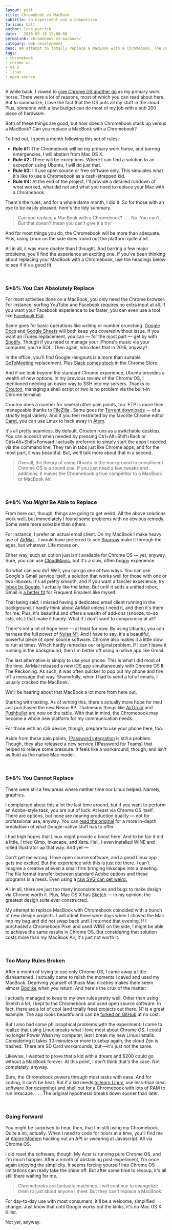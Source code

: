 ```yaml
---
layout: post
title: Chromebook vs MacBook
subtitle: an experiment and a comparison
fa-icon: bolt
author: luke patrick
date:   2016-05-18 12:00:00
permalink: chromebook-vs-macbook/
category: web development
desc: We attempt to totally replace a MacBook with a Chromebook. The Devil is in the details, and our comparison is chock-full of details. 
tags:
- chromebook
- chrome os
- os x
- linux
- open source
---
```


A while back, I vowed to [give Chrome OS another go](http://routerchowder.com/chromebook-replacing-macbook/) as my primary work horse. There were a lot of reasons, most of which you can read about here. But to summarize, I love the fact that the OS puts all my stuff in the cloud. Plus, someone with a low budget can do most of my job with a sub 200 piece of hardware.

Both of these things are good, but how does a Chromebook stack up versus a MacBook? Can you replace a MacBook with a Chromebook?

To find out, I spent a month following this set of rules:

- **Rule #1:** The Chromebook will be my primary work horse, and barring emergencies, I will abstain from Mac OS X.
- **Rule #2:** There will be exceptions. Where I can find a solution to an exception using Ubuntu, I will do just that.
- **Rule #3:** I'll use open source or free software only. This simulates what it's like to use a Chromebook as a cash-strapped kid.
- **Rule #4:** At the end of the project, I'll provide a detailed rundown of what worked, what did not and what you need to replace your Mac with a Chromebook.

Them's the rules, and for a whole damn month, I did it. So for those with an eye to be easily pleased, here's the tidy summary.

> Can you replace a MacBook with a Chromebook? . . . No. You can't. But that doesn't mean you can't give it a try!

And for most things you do, the Chromebook will be more than adequate. Plus, using Linux on the side does round out the platform quite a bit.

All in all, it was more doable than I thought. And barring a few major problems, you'll find the experience an exciting one. If you've been thinking about replacing your MacBook with a Chromebook, use the headings below to see if it's a good fit.

&nbsp;

### S*&% You Can Absolutely Replace

For most activities done on a MacBook, you only need the Chrome browser. For instance, surfing YouTube and Facebook requires no extra input at all. If you want your Facebook experience to be faster, you can even use a tool like  [Facebook Flat](https://chrome.google.com/webstore/detail/facebook-flat/kadbillinepbjlgenaliokdhejdmmlgp?hl=en-US).

Same goes for basic operations like writing or number crunching.  [Google Docs](http://docs.google.com) and  [Google Sheets](http://sheets.google.com) will both keep you covered without issue. If you want an iTunes replacement, you can — for the most part — get by with  [Spotify](http://spotify.com). Though if you need to manage your iPhone's music via your computer, you're SOL. Then again, who does that in 2016, anyway?

In the office, you'll find Google Hangouts is a more than suitable  [GoToMeeting](http://gotomeeting.com) replacement. Plus  [Slack comes stock](https://chrome.google.com/webstore/detail/slack/jeogkiiogjbmhklcnbgkdcjoioegiknm?hl=en-US) in the Chrome Store.

And if we look beyond the standard Chrome experience, Ubuntu provides a wealth of new options. In my previous review of the Chrome OS, I mentioned needing an easier way to SSH into my servers. Thanks to [Crouton](https://github.com/dnschneid/crouton), managing a shell script or two is no problem via the built-in Chrome terminal.

Crouton does a number for several other pain points, too. FTP is more than manageable thanks to [FileZilla](https://filezilla-project.org/) . Same goes for [Torrent downloads](https://www.transmissionbt.com/) — of a *strictly* legal variety. And if you feel restricted by my favorite Chrome editor [Caret](https://chrome.google.com/webstore/detail/caret/fljalecfjciodhpcledpamjachpmelml?hl=en), you can use Linux to hack away in [Atom](https://atom.io/).

It's all pretty seamless. By default, Crouton runs as a switchable desktop. You can accessit when needed by pressing Ctrl+Alt+Shift+Back or Ctrl+Alt+Shift+Forward.I actually preferred to simply start the apps I needed via the command line. They ran in tabs just like Chrome apps, and for the most part, it was beautiful. But, we'll talk more about that in a second.

> Overall, the theory of using Ubuntu in the background to compliment Chrome OS is a sound one. If you just need a few tweaks and additions, it makes the Chromebook a true competitor to a MacBook or MacBook Air.

&nbsp;

### S*&% You _Might_ Be Able to Replace

From here out, though, things are going to get weird. All the above solutions work well, but immediately I found some problems with no obvious remedy. Some were more solvable than others.

For instance, I prefer an actual email client. On my MacBook I make heavy use of [AirMail](http://airmailapp.com/) . I would have preferred to see [Sparrow](http://www.macrumors.com/2015/02/17/google-pulls-sparrow/) make it through the ages, but whatever. Life moves on.

Either way, such an option just isn't available for Chrome OS — yet, anyway. Sure, you can use [CloudMagic](https://chrome.google.com/webstore/detail/cloudmagic/kddkcfbhnacmdhojcgppgpdhimdldane?hl=en-US), but it's a slow, often buggy experience.

So what can you do? Well, you can go one of two ways. You can use Google's Gmail service itself, a solution that works well for those with one or two inboxes. It's all pretty smooth, and if you want a fancier experience, try [Inbox by Google](https://www.google.com/inbox/). I actually like the latter. But until it adds a unified inbox, Gmail is [a better fit](https://gmail.googleblog.com/2015/03/all-your-mail-together-in-one-place.html) for Frequent Emailers like myself.

That being said, I missed having a dedicated email client running in the background. I hardly think about AirMail unless I need it, and then it's there for me. Plus, it's beautiful and offers a wealth of add-ons (snooze, to-do lists, etc.) that make it handy. What if I don't want to compromise at all?

There's not a lot of hope here — at least for now. By using Ubuntu, you can harness the full power of [Nylas N1](https://nylas.com/). And I have to say, it's a beautiful, powerful piece of open source software. Chrome also makes it a little slow to run at times. Which hardly remedies our original problem. If I can't leave it running in the background, then I'm better off using a native app like Gmail.

The last alternative is simply to use your phone. This is what I did most of the time. AirMail released a new iOS app simultaneously with Chrome OS II: The Reckoning. As such, it was often quicker to pop out my phone and fire off a message that way. Shamefully, when I had to send a lot of emails, I usually cracked the MacBook.

We'll be hearing about that MacBook a lot more from here out.

Starting with texting. As of writing this, there's actually more hope for me.I just purchased the new Nexus 6P. Thatmeans things like [AirDroid](https://www.airdroid.com/) and [Pushbullet](https://www.pushbullet.com/) are now on the table. With that in mind, the Chromebook may become a whole new platform for my communication needs.

For those with an iOS device, though, prepare to use your phone here, too.

Aside from these pain points, [1Password integration](https://agilebits.com/) is still a problem. Though, they also released a new service (1Password for Teams) that helped to relieve some pressure. It feels like a workaround, though, and isn't as fluid as the native Mac model.

&nbsp;

### S*&% You Cannot Replace

There were still a few areas where neither time nor Linux helped. Namely, graphics.

I complained about this a lot the last time around, but if you want to perform an Adobe-style task, you are out of luck. At least via Chrome OS itself. There are options, but none are nearing production quality — not for professional use, anyway. You can [read the original](http://routerchowder.com/chromebook-for-web-development/) for a more in-depth breakdown of what Google-native stuff has to offer.

I had high hopes that Linux might provide a boost here. And to be fair it did a little. I tried Gimp, Inkscape, and Xara. Hell, I even installed WINE and rolled Illustrator up that way. And yet —

Don't get me wrong. I love open source software, and a good Linux app gets me excited. But the experience with this is just *not* there. I can't imagine a creative at even a small firm bringing Inkscape into a meeting. The file format transfer between standard Adobe options and these programs is a mess. Even using a [raw SVG can get weird.](http://www.howtogeek.com/wp-content/uploads/2009/11/x5bsod.png.pagespeed.gp+jp+jw+pj+js+rj+rp+rw+ri+cp+md.ic.vYS2_0xBFt.png)

All in all, there are just too many inconsistencies and bugs to make design via Chrome worth it. Plus, Mac OS X has [Sketch](http://www.sketchapp.com/) — in my opinion, the greatest design suite ever constructed.

My attempt to replace MacBook with Chromebook coincided with a bunch of new design projects. I will admit there were days when I shoved the Mac into my bag and did not swap back until I returned that evening. If I purchased a Chromebook Pixel and used WINE on the side, I might be able to achieve the same results in Chrome OS. But considering that solution costs more than my MacBook Air, it's just not worth it.

&nbsp;

### Too Many Rules Broken

After a month of trying to use only Chrome OS, I came away a little disheartened. I actually came to relish the moments I caved and used my MacBook. Depriving yourself of those Mac niceties makes them seem almost [Godlike](http://www.modernthrill.com/wp-content/uploads/2013/05/arrested-development-in-god-we-trust-10.jpg) when you return. And here's the crux of the matter:

I actually managed to keep to my own rules pretty well. Other than using Sketch a lot, I kept to the Chromebook and used open source software. In fact, there are a lot of cool (and totally free) projects out there. N1 is a great example. The app looks beautifuland can be [forked on GitHub](https://github.com/nylas/N1) at no cost.

But I also had some philosophical problems with the experiment. I came to realize that using Linux breaks what I love most about Chrome OS. I could no longer Power Wash my computer, lest I break my new Linux installs. Considering it takes 30-minutes or more to setup again, the cloud Zen is trashed. There are SD Card workarounds, but —it's just not the same.

Likewise, I wanted to prove that a kid with a dream and $200 could go without a MacBook forever. At this point, I don't think that's the case. Not completely, anyway.

Sure, the Chromebook powers through most tasks with ease. And for coding, it can't be beat. But if a kid needs [to learn Linux](https://media.giphy.com/media/XreQmk7ETCak0/giphy.gif), use less-than ideal software (for designing) and shell out for a Chromebook with lots of RAM to run Inkscape. . . . The original hypothesis breaks down sooner than later.

&nbsp;

### Going Forward

You might be surprised to hear, then, that I'm still using my Chromebook. Quite a lot, actually. When I need to code for hours at a time, you'll find me at [Alpine Modern](http://www.yelp.com/biz/alpine-modern-cafe-boulder-3) hacking out an API or swearing at Javascript. All via Chrome OS.

I did reset the software, though. My Acer is running pure Chrome OS, and I'm much happier. After a month of abstaining post-experiment, I'm once again enjoying the simplicity. It seems forcing yourself into Chrome OS limitations can really take the shine off. But after some time to recoup, it's all still there waiting for me.

> Chromebooks are fantastic machines. I will continue to evangelize them to just about anyone I meet. But they can't replace a MacBook.

For day-to-day use with most consumers, it'll be a welcome, simplified change. Just know that until Google works out the kinks, it's no Mac OS X Killer.

Not *yet*, anyway.

